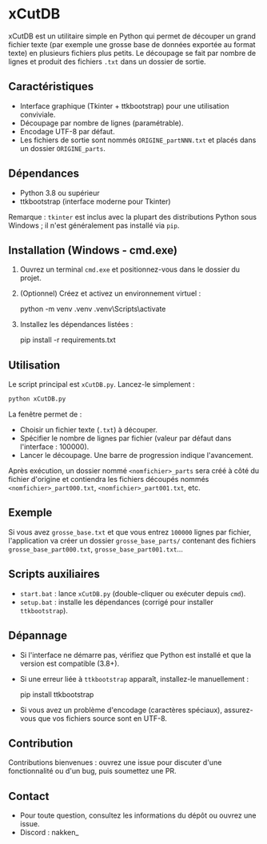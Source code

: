 # xCutDB

xCutDB est un utilitaire simple en Python qui permet de découper un grand fichier texte (par exemple une grosse base de données exportée au format texte) en plusieurs fichiers plus petits. Le découpage se fait par nombre de lignes et produit des fichiers `.txt` dans un dossier de sortie.

## Caractéristiques

- Interface graphique (Tkinter + ttkbootstrap) pour une utilisation conviviale.
- Découpage par nombre de lignes (paramétrable).
- Encodage UTF-8 par défaut.
- Les fichiers de sortie sont nommés `ORIGINE_partNNN.txt` et placés dans un dossier `ORIGINE_parts`.

## Dépendances

- Python 3.8 ou supérieur
- ttkbootstrap (interface moderne pour Tkinter)

Remarque : `tkinter` est inclus avec la plupart des distributions Python sous Windows ; il n'est généralement pas installé via `pip`.

## Installation (Windows - cmd.exe)

1. Ouvrez un terminal `cmd.exe` et positionnez-vous dans le dossier du projet.
2. (Optionnel) Créez et activez un environnement virtuel :

	python -m venv .venv
	.venv\Scripts\activate

3. Installez les dépendances listées :

	pip install -r requirements.txt

## Utilisation

Le script principal est `xCutDB.py`. Lancez-le simplement :

```cmd
python xCutDB.py
```

La fenêtre permet de :

- Choisir un fichier texte (`.txt`) à découper.
- Spécifier le nombre de lignes par fichier (valeur par défaut dans l'interface : 100000).
- Lancer le découpage. Une barre de progression indique l'avancement.

Après exécution, un dossier nommé `<nomfichier>_parts` sera créé à côté du fichier d'origine et contiendra les fichiers découpés nommés `<nomfichier>_part000.txt`, `<nomfichier>_part001.txt`, etc.

## Exemple

Si vous avez `grosse_base.txt` et que vous entrez `100000` lignes par fichier, l'application va créer un dossier `grosse_base_parts/` contenant des fichiers `grosse_base_part000.txt`, `grosse_base_part001.txt`...

## Scripts auxiliaires

- `start.bat` : lance `xCutDB.py` (double-cliquer ou exécuter depuis `cmd`).
- `setup.bat` : installe les dépendances (corrigé pour installer `ttkbootstrap`).

## Dépannage

- Si l'interface ne démarre pas, vérifiez que Python est installé et que la version est compatible (3.8+).
- Si une erreur liée à `ttkbootstrap` apparaît, installez-le manuellement :

  pip install ttkbootstrap

- Si vous avez un problème d'encodage (caractères spéciaux), assurez-vous que vos fichiers source sont en UTF-8.

## Contribution

Contributions bienvenues : ouvrez une issue pour discuter d'une fonctionnalité ou d'un bug, puis soumettez une PR.


## Contact

- Pour toute question, consultez les informations du dépôt ou ouvrez une issue.
- Discord : nakken_

